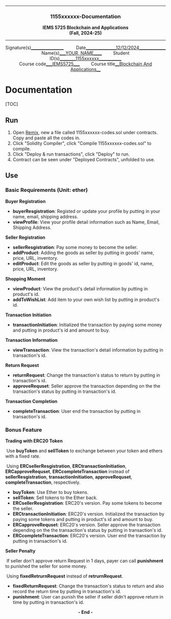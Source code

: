 <div align=center>
    <hr/>
    <h3>1155xxxxxx-Documentation</h3>
    <strong>
        IEMS 5725 Blockchain and Applications<br/>
        (Fall, 2024-25)
    </strong>
    <hr/>
</div>
<div align=center>
	Signature(s)<u>________________</u>&nbsp;&nbsp;&nbsp;&nbsp;&nbsp;&nbsp;&nbsp;&nbsp;&nbsp;&nbsp;Date<u>_______________12/12/2024_____________</u><br>
    Name(s)<u>___YOUR, NAME____</u>&nbsp;&nbsp;&nbsp;&nbsp;&nbsp;&nbsp;&nbsp;&nbsp;&nbsp;Student ID(s)<u>________1155xxxxxx___________</u><br>
    Course code<u>___IEMS5725___</u>&nbsp;&nbsp;&nbsp;&nbsp;&nbsp;&nbsp;&nbsp;&nbsp;&nbsp;Course title<u>__Blockchain And Applications__</u><br>
</div>

# Documentation
[TOC]
## Run

1. Open [Remix](https://remix.ethereum.org/), new a file called 1155xxxxxx-codes.sol under contracts. Copy and paste all the codes in.
2. Click "Solidity Compiler", click "Compile 1155xxxxxx-codes.sol" to compile.
3. Click "Deploy & run transactions", click "Deploy" to run.
4. Contract can be seen under "Deployed Contracts", unfolded to use.

## Use

### Basic Requirements (Unit: ether)

**Buyer Registration**

- **buyerResgistration**: Registed or update your profile by putting in your name, email, shipping address.
- **viewProfile**: View your profile detail information such as Name, Email, Shipping Address.

**Seller Registration**

- **sellerResgistration**: Pay some money to become the seller. 
- **addProduct**: Adding the goods as seller by putting in goods' name, price, URL, inventory.   
- **editProduct**: Edit the goods as seller by putting in goods' id, name, price, URL, inventory.

**Shopping Moment**

- **viewProduct**: View the product's detail information by putting in product's id.
- **addToWishList**: Add item to your own wish list by putting in product's id.

**Transaction Initiation**

- **transactionInitiation**: Initialized the transaction by paying some money and putting in product's id and amount to buy.

**Transaction Information**

- **viewTransaction**: View the transaction's detail information by putting in transaction's id.

**Return Request**

- **returnRequest**: Change the transaction's status to return by putting in transaction's id.
- **approveRequset**: Seller approve the transaction depending on the the transaction's status by putting in transaction's id.

**Transaction Completion**

- **completeTransaction**: User end the transaction by putting in transaction's id.

### Bonus Feature

**Trading with ERC20 Token**

​	Use **buyToken** and **sellToken** to exchange between your token and ethers with a fixed rate.

​	Using **ERCsellerResgistration**,  **ERCtransactionInitiation**, **ERCapproveRequset**, **ERCcompleteTransaction** instead of **sellerResgistration**, **transactionInitiation**, **approveRequset**, **completeTransaction**, respectively.

- **buyToken**: Use Ether to buy tokens.
- **sellToken**: Sell tokens to the Ether back.
- **ERCsellerResgistration**: ERC20's version. Pay some tokens to become the seller.
- **ERCtransactionInitiation**: ERC20's version. Initialized the transaction by paying some tokens and putting in product's id and amount to buy.
- **ERCapproveRequset**: ERC20's version. Seller approve the transaction depending on the the transaction's status by putting in transaction's id.
- **ERCcompleteTransaction**: ERC20's version. User end the transaction by putting in transaction's id.

**Seller Penalty**

​	If seller don't approve return Request in 1 days, payer can call **punishment** to punished the seller for some money.

​	Using **fixedRetrurnRequest** instead of **retrurnRequest**.

- **fixedReturnRequest**: Change the transaction's status to return and also record the return time by putting in transaction's id.
- **punishment**: User can punish the seller if seller didn't approve return in time by putting in transaction's id.

<div align=center>
    <strong>- End -</strong>
</div>
